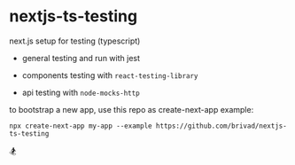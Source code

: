 # nextjs-ts-testing

next.js setup for testing (typescript)

- general testing and run with jest

- components testing with `react-testing-library`

- api testing with `node-mocks-http`

to bootstrap a new app, use this repo as create-next-app example:

`npx create-next-app my-app --example https://github.com/brivad/nextjs-ts-testing`

🏂
